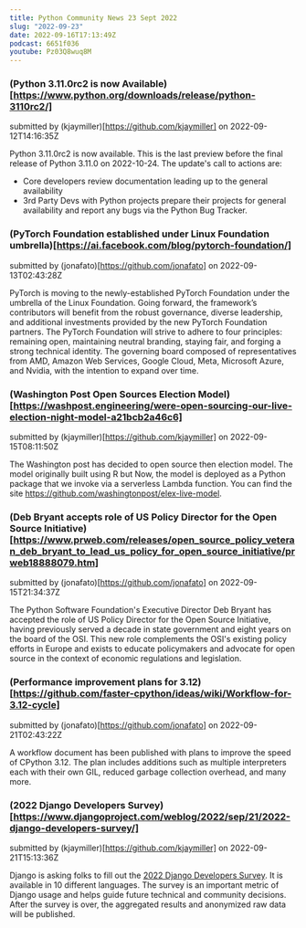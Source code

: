 ```yaml
---
title: Python Community News 23 Sept 2022
slug: "2022-09-23"
date: 2022-09-16T17:13:49Z
podcast: 6651f036
youtube: Pz03Q8wuq8M
---
```



### (Python 3.11.0rc2 is now Available)[https://www.python.org/downloads/release/python-3110rc2/]

submitted by (kjaymiller)[https://github.com/kjaymiller] on 2022-09-12T14:16:35Z

Python 3.11.0rc2 is now available. This is the last preview before the final release of Python 3.11.0 on 2022-10-24.
The update's call to actions are:
- Core developers review documentation leading up to the general availability
- 3rd Party Devs with Python projects prepare their projects for general availability and report any bugs via the Python Bug Tracker.


### (PyTorch Foundation established under Linux Foundation umbrella)[https://ai.facebook.com/blog/pytorch-foundation/]

submitted by (jonafato)[https://github.com/jonafato] on 2022-09-13T02:43:28Z

PyTorch is moving to the newly-established PyTorch Foundation under the umbrella of the Linux Foundation.
Going forward, the framework’s contributors will benefit from the robust governance, diverse leadership, and additional investments provided by the new PyTorch Foundation partners. The PyTorch Foundation will strive to adhere to four principles: remaining open, maintaining neutral branding, staying fair, and forging a strong technical identity.
The governing board composed of representatives from AMD, Amazon Web Services, Google Cloud, Meta, Microsoft Azure, and Nvidia, with the intention to expand over time.


### (Washington Post Open Sources Election Model)[https://washpost.engineering/were-open-sourcing-our-live-election-night-model-a21bcb2a46c6]

submitted by (kjaymiller)[https://github.com/kjaymiller] on 2022-09-15T08:11:50Z

The Washington post has decided to open source then election model.
The model originally built using R but Now, the model is deployed as a Python package that we invoke via a serverless Lambda function.
You can find the site https://github.com/washingtonpost/elex-live-model.


### (Deb Bryant accepts role of US Policy Director for the Open Source Initiative)[https://www.prweb.com/releases/open_source_policy_veteran_deb_bryant_to_lead_us_policy_for_open_source_initiative/prweb18888079.htm]

submitted by (jonafato)[https://github.com/jonafato] on 2022-09-15T21:34:37Z

The Python Software Foundation's Executive Director Deb Bryant has accepted the role of US Policy Director for the Open Source Initiative, having previously served a decade in state government and eight years on the board of the OSI. This new role complements the OSI's existing policy efforts in Europe and exists to educate policymakers and advocate for open source in the context of economic regulations and legislation.


### (Performance improvement plans for 3.12)[https://github.com/faster-cpython/ideas/wiki/Workflow-for-3.12-cycle]

submitted by (jonafato)[https://github.com/jonafato] on 2022-09-21T02:43:22Z

A workflow document has been published with plans to improve the speed of CPython 3.12. The plan includes additions such as multiple interpreters each with their own GIL, reduced garbage collection overhead, and many more.


### (2022 Django Developers Survey)[https://www.djangoproject.com/weblog/2022/sep/21/2022-django-developers-survey/]

submitted by (kjaymiller)[https://github.com/kjaymiller] on 2022-09-21T15:13:36Z

Django is asking folks to fill out the [2022 Django Developers Survey](https://surveys.jetbrains.com/s3/w-django-developers-survey-2022). It is available in 10 different languages.
The survey is an important metric of Django usage and helps guide future technical and community decisions.
After the survey is over, the aggregated results and anonymized raw data will be published.
